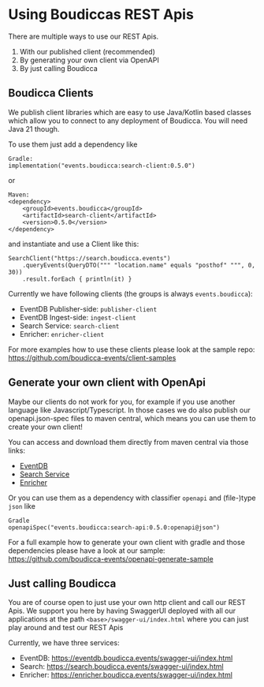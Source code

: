 # Using Boudiccas REST Apis

There are multiple ways to use our REST Apis.

1. With our published client (recommended)
2. By generating your own client via OpenAPI
3. By just calling Boudicca

## Boudicca Clients

We publish client libraries which are easy to use Java/Kotlin based classes which allow you to connect to any deployment
of Boudicca. You will need Java 21 though.

To use them just add a dependency like

```
Gradle:
implementation("events.boudicca:search-client:0.5.0")
```

or

```
Maven:
<dependency>
    <groupId>events.boudicca</groupId>
    <artifactId>search-client</artifactId>
    <version>0.5.0</version>
</dependency>
```

and instantiate and use a Client like this:

```
SearchClient("https://search.boudicca.events")
    .queryEvents(QueryDTO(""" "location.name" equals "posthof" """, 0, 30))
    .result.forEach { println(it) }
```

Currently we have following clients (the groups is always `events.boudicca`):

* EventDB Publisher-side: `publisher-client`
* EventDB Ingest-side: `ingest-client`
* Search Service: `search-client`
* Enricher: `enricher-client`

For more examples how to use these clients please look at the sample repo: https://github.com/boudicca-events/client-samples

## Generate your own client with OpenApi

Maybe our clients do not work for you, for example if you use another language like Javascript/Typescript.
In those cases we do also publish our openapi.json-spec files to maven central, which means you can use them to create
your own client!

You can access and download them directly from maven central via those links:

* [EventDB](https://repo1.maven.org/maven2/events/boudicca/eventdb-api/0.2.0/eventdb-api-0.2.0-openapi.json)
* [Search Service](https://repo1.maven.org/maven2/events/boudicca/search-api/0.2.0/search-api-0.2.0-openapi.json)
* [Enricher](https://repo1.maven.org/maven2/events/boudicca/enricher-api/0.2.0/enricher-api-0.2.0-openapi.json)

Or you can use them as a dependency with classifier `openapi` and (file-)type `json` like

```
Gradle 
openapiSpec("events.boudicca:search-api:0.5.0:openapi@json")
```

For a full example how to generate your own client with gradle and those dependencies please have a look at our sample: https://github.com/boudicca-events/openapi-generate-sample

## Just calling Boudicca

You are of course open to just use your own http client and call our REST Apis.
We support you here by having SwaggerUI deployed with all our applications at the path `<base>/swagger-ui/index.html`
where you can just play around and test our REST Apis

Currently, we have three services:

* EventDB: https://eventdb.boudicca.events/swagger-ui/index.html
* Search: https://search.boudicca.events/swagger-ui/index.html
* Enricher: https://enricher.boudicca.events/swagger-ui/index.html